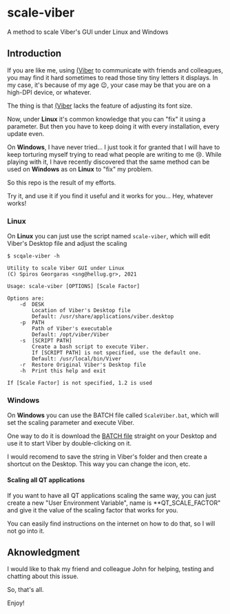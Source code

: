# scale-viber
A method to scale Viber's GUI under Linux and Windows

## Introduction

If you are like me, using [(Viber](https://www.viber.com/) to communicate with friends and colleagues, you may find it hard sometimes to read those tiny tiny letters it displays. In my case, it's because of my age :wink:, your case may be that you are on a high-DPI device, or whatever.

The thing is that [(Viber](https://www.viber.com/) lacks the feature of adjusting its font size.

Now, under **Linux** it's common knowledge that you can "fix" it using a parameter. But then you have to keep doing it with every installation, every update even.

On **Windows**, I have never tried... I just took it for granted that I will have to keep torturing myself trying to read what people are writing to me :cry:. While playing with it, I have recently discovered that the same method can be used on **Windows** as on **Linux** to "fix" my problem.

So this repo is the result of my efforts.

Try it, and use it if you find it useful and it works for you... Hey, whatever works!


### Linux

On **Linux** you can just use the script named ```scale-viber```, which  will edit Viber's Desktop file and adjust the scaling


```
$ scqale-viber -h

Utility to scale Viber GUI under Linux
(C) Spiros Georgaras <sng@hellug.gr>, 2021

Usage: scale-viber [OPTIONS] [Scale Factor]

Options are:
    -d  DESK
        Location of Viber's Desktop file
        Default: /usr/share/applications/viber.desktop
    -p  PATH
        Path of Viber's executable
        Default: /opt/viber/Viber
    -s  [SCRIPT PATH]
        Create a bash script to execute Viber.
        If [SCRIPT PATH] is not specified, use the default one.
        Default: /usr/local/bin/Viver
    -r  Restore Original Viber's Desktop file
    -h  Print this help and exit

If [Scale Factor] is not specified, 1.2 is used

```

### Windows

On **Windows** you can use the BATCH file called ```ScaleViber.bat```, which will set the scaling parameter and execute Viber.

One way to do it is download the [BATCH file](https://raw.githubusercontent.com/s-n-g/scale-viber/master/ScaleViber.bat) straight on your Desktop and use it to start Viber by double-clicking on it.

I would recomend to save the string in Viber's folder and then create a shortcut on the Desktop. This way you can change the icon, etc.

#### Scaling all QT applications

If you want to have all QT applications scaling the same way, you can just create a new "User Environment Variable", name is **QT_SCALE_FACTOR" and give it the value of the scaling factor that works for you.

You can easily find instructions on the internet on how to do that, so I will not go into it.

## Aknowledgment

I would like to thak my friend and colleague John for helping, testing and chatting about this issue.

So, that's all.

Enjoy!
